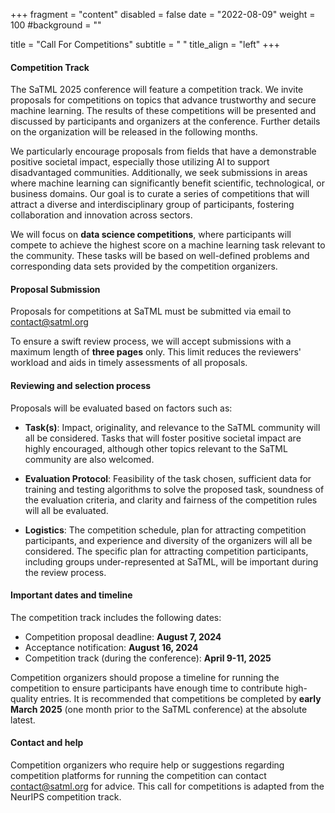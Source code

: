+++
fragment = "content"
disabled = false
date = "2022-08-09"
weight = 100
#background = ""

title = "Call For Competitions"
subtitle = " "
title_align = "left"
+++

#### Competition Track

The SaTML 2025 conference will feature a competition track. We invite proposals for competitions on topics that advance trustworthy and secure machine learning. The results of these competitions will be presented and discussed by participants and organizers at the conference. Further details on the organization will be released in the following months.

We particularly encourage proposals from fields that have a demonstrable positive societal impact, especially those utilizing AI to support disadvantaged communities. Additionally, we seek submissions in areas where machine learning can significantly benefit scientific, technological, or business domains. Our goal is to curate a series of competitions that will attract a diverse and interdisciplinary group of participants, fostering collaboration and innovation across sectors.

We will focus on **data science competitions**, where participants will compete to achieve the highest score on a machine learning task relevant to the community. These tasks will be based on well-defined problems and corresponding data sets provided by the competition organizers.

#### Proposal Submission

Proposals for competitions at SaTML must be submitted via email to [contact@satml.org](mailto:contact@satml.org)

To ensure a swift review process, we will accept submissions with a maximum length of **three pages** only. This limit reduces the reviewers' workload and aids in timely assessments of all proposals.

#### Reviewing and selection process

Proposals will be evaluated based on factors such as:

* **Task(s)**: Impact, originality, and relevance to the SaTML community will all be considered. Tasks that will foster positive societal impact are highly encouraged, although other topics relevant to the SaTML community are also welcomed.

* **Evaluation Protocol**: Feasibility of the task chosen, sufficient data for training and testing algorithms to solve the proposed task, soundness of the evaluation criteria, and clarity and fairness of the competition rules will all be evaluated.

* **Logistics**: The competition schedule, plan for attracting competition participants, and experience and diversity of the organizers will all be considered. The specific plan for attracting competition participants, including groups under-represented at SaTML, will be important during the review process.

#### Important dates and timeline

The competition track includes the following dates:

* Competition proposal deadline: **August 7, 2024**
* Acceptance notification: **August 16, 2024**
* Competition track (during the conference): **April 9-11, 2025**

Competition organizers should propose a timeline for running the competition to ensure participants have enough time to contribute high-quality entries. It is recommended that competitions be completed by **early March 2025** (one month prior to the SaTML conference) at the absolute latest.

#### Contact and help

Competition organizers who require help or suggestions regarding competition platforms for running the competition can contact [contact@satml.org](mailto:contact@satml.org) for advice. This call for competitions is adapted from the NeurIPS competition track.